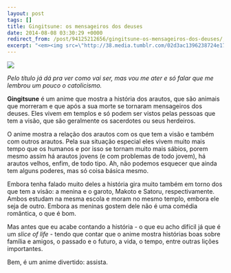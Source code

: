 ```yaml
---
layout: post
tags: []
title: Gingitsune: os mensageiros dos deuses
date: 2014-08-08 03:30:29 +0000
redirect_from: /post/94125212656/gingitsune-os-mensageiros-dos-deuses/,/post/94125212656/
excerpt: "<em><img src=\"http://38.media.tumblr.com/02d3ac1396238724e1719d85153a3344/tumblr_inline_n9wejlVceb1qju32f.jpg\"></em>"
---
```


*![](http://38.media.tumblr.com/02d3ac1396238724e1719d85153a3344/tumblr_inline_n9wejlVceb1qju32f.jpg)*

*Pelo título já dá pra ver como vai ser, mas vou me ater e só falar que
me lembrou um pouco o catolicismo.*

**Gingitsune** é um anime que mostra a história dos arautos, que são
animais que morreram e que após a sua morte se tornaram mensageiros dos
deuses. Eles vivem em templos e só podem ser vistos pelas pessoas que
tem a visão, que são geralmente os sacerdotes ou seus herdeiros.

O anime mostra a relação dos arautos com os que tem a visão e também com
outros arautos. Pela sua situação especial eles vivem muito mais tempo
que os humanos e por isso se tornam muito mais sábios, porem mesmo assim
há arautos jovens (e com problemas de todo jovem), há arautos velhos,
enfim, de todo tipo. Ah, não podemos esquecer que ainda tem alguns
poderes, mas só coisa básica mesmo.

Embora tenha falado muito deles a história gira muito também em torno
dos que tem a visão: a menina e o garoto, Makoto e Satoru,
respectivamente. Ambos estudam na mesma escola e moram no mesmo templo,
embora ele seja de outro. Embora as meninas gostem dele não é uma
comédia romântica, o que é bom.

Mas antes que eu acabe contando a história - o que eu acho difícil já
que é um *slice of life* - tendo que contar que o anime mostra histórias
boas sobre família e amigos, o passado e o futuro, a vida, o tempo,
entre outras lições importantes.

Bem, é um anime divertido: assista.

